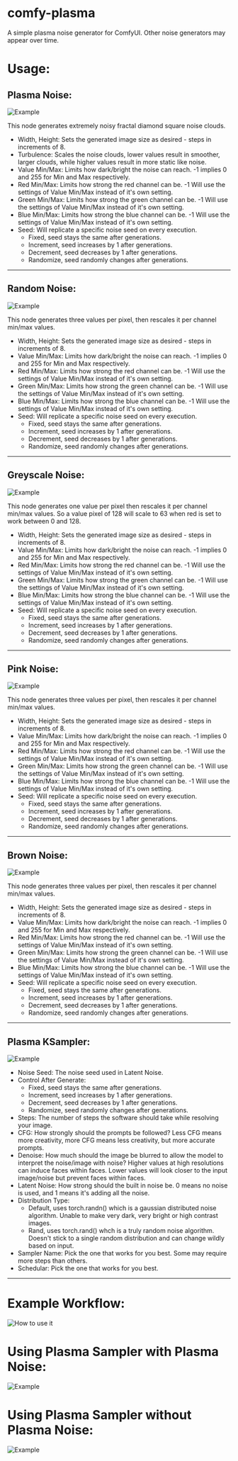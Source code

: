 # comfy-plasma
A simple plasma noise generator for ComfyUI. Other noise generators may appear over time.

# Usage:
## Plasma Noise:
![Example](images/plasma_node.png)

This node generates extremely noisy fractal diamond square noise clouds.

* Width, Height: Sets the generated image size as desired - steps in increments of 8.
* Turbulence: Scales the noise clouds, lower values result in smoother, larger clouds, while higher values result in more static like noise.
* Value Min/Max: Limits how dark/bright the noise can reach. -1 implies 0 and 255 for Min and Max respectively.
* Red Min/Max: Limits how strong the red channel can be. -1 Will use the settings of Value Min/Max instead of it's own setting.
* Green Min/Max: Limits how strong the green channel can be. -1 Will use the settings of Value Min/Max instead of it's own setting.
* Blue Min/Max: Limits how strong the blue channel can be. -1 Will use the settings of Value Min/Max instead of it's own setting.
* Seed: Will replicate a specific noise seed on every execution.
  * Fixed, seed stays the same after generations.
  * Increment, seed increases by 1 after generations.
  * Decrement, seed decreases by 1 after generations.
  * Randomize, seed randomly changes after generations.
____
## Random Noise:
![Example](images/random_node.png)

This node generates three values per pixel, then rescales it per channel min/max values.

* Width, Height: Sets the generated image size as desired - steps in increments of 8.
* Value Min/Max: Limits how dark/bright the noise can reach. -1 implies 0 and 255 for Min and Max respectively.
* Red Min/Max: Limits how strong the red channel can be. -1 Will use the settings of Value Min/Max instead of it's own setting.
* Green Min/Max: Limits how strong the green channel can be. -1 Will use the settings of Value Min/Max instead of it's own setting.
* Blue Min/Max: Limits how strong the blue channel can be. -1 Will use the settings of Value Min/Max instead of it's own setting.
* Seed: Will replicate a specific noise seed on every execution.
  * Fixed, seed stays the same after generations.
  * Increment, seed increases by 1 after generations.
  * Decrement, seed decreases by 1 after generations.
  * Randomize, seed randomly changes after generations.
____
## Greyscale Noise:
![Example](images/greyscale_node.png)

This node generates one value per pixel then rescales it per channel min/max values. So a value pixel of 128 will scale to 63 when red is set to work between 0 and 128.

* Width, Height: Sets the generated image size as desired - steps in increments of 8.
* Value Min/Max: Limits how dark/bright the noise can reach. -1 implies 0 and 255 for Min and Max respectively.
* Red Min/Max: Limits how strong the red channel can be. -1 Will use the settings of Value Min/Max instead of it's own setting.
* Green Min/Max: Limits how strong the green channel can be. -1 Will use the settings of Value Min/Max instead of it's own setting.
* Blue Min/Max: Limits how strong the blue channel can be. -1 Will use the settings of Value Min/Max instead of it's own setting.
* Seed: Will replicate a specific noise seed on every execution.
  * Fixed, seed stays the same after generations.
  * Increment, seed increases by 1 after generations.
  * Decrement, seed decreases by 1 after generations.
  * Randomize, seed randomly changes after generations.
____
## Pink Noise:
![Example](images/pink_node.png)

This node generates three values per pixel, then rescales it per channel min/max values.

* Width, Height: Sets the generated image size as desired - steps in increments of 8.
* Value Min/Max: Limits how dark/bright the noise can reach. -1 implies 0 and 255 for Min and Max respectively.
* Red Min/Max: Limits how strong the red channel can be. -1 Will use the settings of Value Min/Max instead of it's own setting.
* Green Min/Max: Limits how strong the green channel can be. -1 Will use the settings of Value Min/Max instead of it's own setting.
* Blue Min/Max: Limits how strong the blue channel can be. -1 Will use the settings of Value Min/Max instead of it's own setting.
* Seed: Will replicate a specific noise seed on every execution.
  * Fixed, seed stays the same after generations.
  * Increment, seed increases by 1 after generations.
  * Decrement, seed decreases by 1 after generations.
  * Randomize, seed randomly changes after generations.
____
## Brown Noise:
![Example](images/brown_node.png)

This node generates three values per pixel, then rescales it per channel min/max values.

* Width, Height: Sets the generated image size as desired - steps in increments of 8.
* Value Min/Max: Limits how dark/bright the noise can reach. -1 implies 0 and 255 for Min and Max respectively.
* Red Min/Max: Limits how strong the red channel can be. -1 Will use the settings of Value Min/Max instead of it's own setting.
* Green Min/Max: Limits how strong the green channel can be. -1 Will use the settings of Value Min/Max instead of it's own setting.
* Blue Min/Max: Limits how strong the blue channel can be. -1 Will use the settings of Value Min/Max instead of it's own setting.
* Seed: Will replicate a specific noise seed on every execution.
  * Fixed, seed stays the same after generations.
  * Increment, seed increases by 1 after generations.
  * Decrement, seed decreases by 1 after generations.
  * Randomize, seed randomly changes after generations.
____
## Plasma KSampler:
![Example](images/ksampler_node.png)

* Noise Seed: The noise seed used in Latent Noise.
* Control After Generate: 
  * Fixed, seed stays the same after generations.
  * Increment, seed increases by 1 after generations.
  * Decrement, seed decreases by 1 after generations.
  * Randomize, seed randomly changes after generations.
* Steps: The number of steps the software should take while resolving your image.
* CFG: How strongly should the prompts be followed? Less CFG means more creativity, more CFG means less creativity, but more accurate prompts.
* Denoise: How much should the image be blurred to allow the model to interpret the noise/image with noise? Higher values at high resolutions can induce faces within faces. Lower values will look closer to the input image/noise but prevent faces within faces.
* Latent Noise: How strong should the built in noise be. 0 means no noise is used, and 1 means it's adding all the noise.
* Distribution Type:
  * Default, uses torch.randn() which is a gaussian distributed noise algorithm. Unable to make very dark, very bright or high contrast images.
  * Rand, uses torch.rand() whch is a truly random noise algorithm. Doesn't stick to a single random distribution and can change wildly based on input.
* Sampler Name: Pick the one that works for you best. Some may require more steps than others.
* Schedular: Pick the one that works for you best.
____
# Example Workflow:
![How to use it](images/example.png)

# Using Plasma Sampler with Plasma Noise:
![Example](images/example_plasma_setup.png)

# Using Plasma Sampler without Plasma Noise:
![Example](images/example_latent_setup.png)
